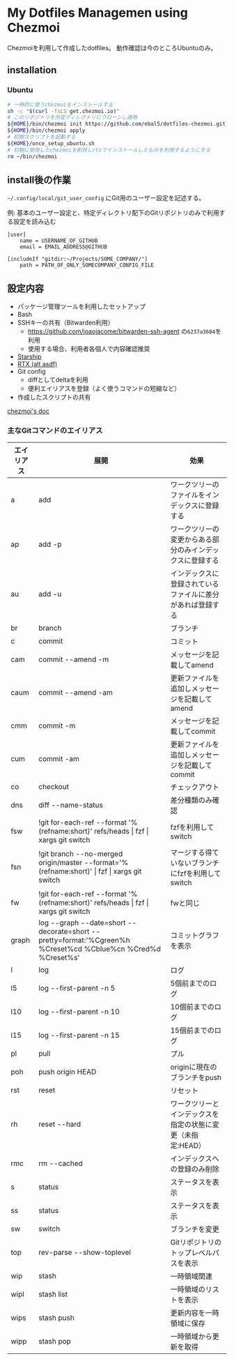 # My Dotfiles Managemen using Chezmoi

Chezmoiを利用して作成したdotfiles。
動作確認は今のところUbuntuのみ。

## installation

### Ubuntu

```bash
# 一時的に使うchezmoiをインストールする
sh -c "$(curl -fsLS get.chezmoi.io)"
# このリポジトリを所定ディレクトリにクローンし適用
${HOME}/bin/chezmoi init https://github.com/ebal5/dotfiles-chezmoi.git
${HOME}/bin/chezmoi apply
# 初期スクリプトを起動する
${HOME}/once_setup_ubuntu.sh
# 初期に使用したchezmoiを削除しrtxでインストールしたものを利用するようにする
rm ~/bin/chezmoi
```

## install後の作業

`~/.config/local/git_user_config` にGit用のユーザー設定を記述する。

例: 基本のユーザー設定と、特定ディレクトリ配下のGitリポジトリのみで利用する設定を読み込む

```gitconfig
[user]
	name = USERNAME_OF_GITHUB
	email = EMAIL_ADDRESS@GITHUB

[includeIf "gitdir:~/Projects/SOME_COMPANY/"]
	path = PATH_OF_ONLY_SOMECOMPANY_CONFIG_FILE
```

## 設定内容

- パッケージ管理ツールを利用したセットアップ
- Bash
- SSHキーの共有（Bitwarden利用）
  - https://github.com/joaojacome/bitwarden-ssh-agent の`6237a3604`を利用
  - 使用する場合、利用者各個人で内容確認推奨
- [Starship](https://starship.rs/ja-jp/)
- [RTX (alt asdf)](https://github.com/jdx/rtx)
- Git config
  - diffとしてdeltaを利用
  - 便利エイリアスを登録（よく使うコマンドの短縮など）
- 作成したスクリプトの共有

[chezmoi's doc](https://www.chezmoi.io)

### 主なGitコマンドのエイリアス

| エイリアス | 展開                                                                                                      | 効果                               |
|-------|--------------------------------------------------------------------------------------------------------------|----------------------------------|
| a     | add                                                                                                          | ワークツリーのファイルをインデックスに登録する          |
| ap    | add -p                                                                                                       | ワークツリーの変更からある部分のみインデックスに登録する     |
| au    | add -u                                                                                                       | インデックスに登録されているファイルに差分があれば登録する    |
| br    | branch                                                                                                       | ブランチ                             |
| c     | commit                                                                                                       | コミット                             |
| cam   | commit --amend -m                                                                                            | メッセージを記載してamend                  |
| caum  | commit --amend -am                                                                                           | 更新ファイルを追加しメッセージを記載してamend        |
| cmm   | commit -m                                                                                                    | メッセージを記載してcommit                 |
| cum   | commit -am                                                                                                   | 更新ファイルを追加しメッセージを記載してcommit       |
| co    | checkout                                                                                                     | チェックアウト                          |
| dns   | diff --name-status                                                                                           | 差分種類のみ確認                         |
| fsw   | !git for-each-ref --format '%(refname:short)' refs/heads \| fzf \| xargs git switch                          | fzfを利用してswitch                   |
| fsn   | !git branch --no-merged origin/master --format='%(refname:short)' \| fzf \| xargs git switch                 | マージする得ていないブランチにfzfを利用してswitch    |
| fw    | !git for-each-ref --format '%(refname:short)' refs/heads \| fzf \| xargs git switch                          | fwと同じ                            |
| graph | log --graph --date=short --decorate=short --pretty=format:'%Cgreen%h %Creset%cd %Cblue%cn %Cred%d %Creset%s' | コミットグラフを表示                       |
| l     | log                                                                                                          | ログ                               |
| l5    | log --first-parent -n 5                                                                                      | 5個前までのログ                         |
| l10   | log --first-parent -n 10                                                                                     | 10個前までのログ                        |
| l15   | log --first-parent -n 15                                                                                     | 15個前までのログ                        |
| pl    | pull                                                                                                         | プル                               |
| poh   | push origin HEAD                                                                                             | originに現在のブランチをpush              |
| rst   | reset                                                                                                        | リセット                             |
| rh    | reset --hard                                                                                                 | ワークツリーとインデックスを指定の状態に変更（未指定:HEAD） |
| rmc   | rm --cached                                                                                                  | インデックスへの登録のみ削除                   |
| s     | status                                                                                                       | ステータスを表示                         |
| ss    | status                                                                                                       | ステータスを表示                         |
| sw    | switch                                                                                                       | ブランチを変更                          |
| top   | rev-parse --show-toplevel                                                                                    | Gitリポジトリのトップレベルパスを表示             |
| wip   | stash                                                                                                        | 一時領域関連                           |
| wipl  | stash list                                                                                                   | 一時領域のリストを表示                      |
| wips  | stash push                                                                                                   | 更新内容を一時領域に保存                     |
| wipp  | stash pop                                                                                                    | 一時領域から更新を取得                      |
